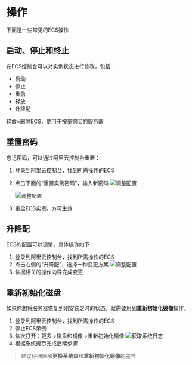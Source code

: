 # 操作

下面是一些常见的ECS操作

## 启动、停止和终止

在ECS控制台可以对实例状态进行修改，包括：

- 启动
- 停止
- 重启
- 释放
- 升降配

释放=删除ECS，使用于按量购买的服务器

## 重置密码

忘记密码，可以通过阿里云控制台重置：

1. 登录到阿里云控制台，找到所需操作的ECS

2. 点击下面的“重置实例密码”，输入新密码
   ![调整配置](https://libs.websoft9.com/Websoft9/DocsPicture/en/alicloud/aliyun-resetpw-1-websoft9.png)
   
   ![调整配置](https://libs.websoft9.com/Websoft9/DocsPicture/en/alicloud/aliyun-resetpw-2-websoft9.png)
   
3. 重启ECS实例，方可生效

## 升降配

ECS的配置可以调整，具体操作如下：

1. 登录到阿里云控制台，找到所需操作的ECS
2. 点击右侧的“升降配”，选择一种变更方案
   ![调整配置](https://libs.websoft9.com/Websoft9/DocsPicture/zh/aliyun/aliyun-changeecsconfigure-websoft9.png)
3. 依据相关的操作向导完成变更

## 重新初始化磁盘

如果你想将服务器恢复到刚安装之时的状态，就需要用到**重新初始化镜像**操作。

1. 登录到阿里云控制台，找到所需操作的ECS
2. 停止ECS示例
2. 依次打开：更多->磁盘和镜像->重新初始化镜像
   ![获取系统日志](https://libs.websoft9.com/Websoft9/DocsPicture/zh/aliyun/aliyun-iniecs-websoft9.png)
3. 根据系统提示完成后续步骤

> 建议仔细理解**更换系统盘**和**重新初始化镜像**的差异